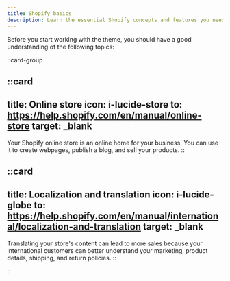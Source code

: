 ```yaml
---
title: Shopify basics
description: Learn the essential Shopify concepts and features you need to know before working with this theme. Get familiar with online stores, localization, and more.
---
```


Before you start working with the theme, you should have a good understanding of the following topics:

::card-group

::card
---
title: Online store
icon: i-lucide-store
to: https://help.shopify.com/en/manual/online-store
target: _blank
---
Your Shopify online store is an online home for your business. You can use it to create webpages, publish a blog, and sell your products.
::

::card
---
title: Localization and translation
icon: i-lucide-globe
to: https://help.shopify.com/en/manual/international/localization-and-translation
target: _blank
---
Translating your store's content can lead to more sales because your international customers can better understand your marketing, product details, shipping, and return policies.
::

::
